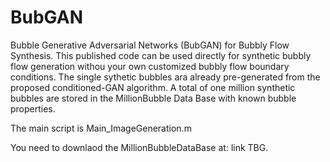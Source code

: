 # BubGAN
Bubble Generative Adversarial Networks (BubGAN) for Bubbly Flow Synthesis. This published code can be used directly for synthetic bubbly flow generation withou your own customized bubbly flow boundary conditions.
The single sythetic bubbles ara already pre-generated from the proposed conditioned-GAN algorithm.  A total of one million synthetic bubbles are stored in the MillionBubble Data Base with known bubble properties. 

The main script is Main_ImageGeneration.m  

You need to downlaod the MillionBubbleDataBase at:  link TBG.
